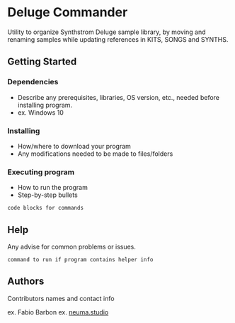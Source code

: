 # Deluge Commander

Utility to organize Synthstrom Deluge sample library, by moving and renaming samples while updating references in KITS, SONGS and SYNTHS.

## Getting Started

### Dependencies

* Describe any prerequisites, libraries, OS version, etc., needed before installing program.
* ex. Windows 10

### Installing

* How/where to download your program
* Any modifications needed to be made to files/folders

### Executing program

* How to run the program
* Step-by-step bullets
```
code blocks for commands
```

## Help

Any advise for common problems or issues.
```
command to run if program contains helper info
```

## Authors

Contributors names and contact info

ex. Fabio Barbon
ex. [neuma.studio](https://neuma.studio)

